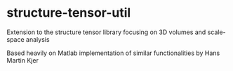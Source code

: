 # structure-tensor-util
Extension to the structure tensor library focusing on 3D volumes and scale-space analysis


Based heavily on Matlab implementation of similar functionalities by Hans Martin Kjer